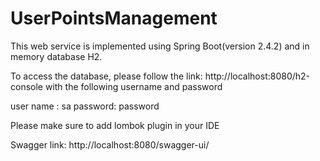 # UserPointsManagement
This web service is implemented using Spring Boot(version 2.4.2) and in memory database H2.

To access the database, please follow the link: http://localhost:8080/h2-console 
with the following username and password

user name : sa
password: password

Please make sure to add lombok plugin in your IDE

Swagger link: http://localhost:8080/swagger-ui/
